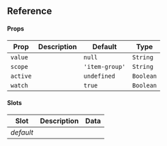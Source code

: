 ## Reference

#### Props

| Prop     | Description | Default        | Type      |
| -------- | ----------- | -------------- | --------- |
| `value`  |             | `null`         | `String`  |
| `scope`  |             | `'item-group'` | `String`  |
| `active` |             | `undefined`    | `Boolean` |
| `watch`  |             | `true`         | `Boolean` |

#### Slots

| Slot      | Description | Data |
| --------- | ----------- | ---- |
| _default_ |             |      |
